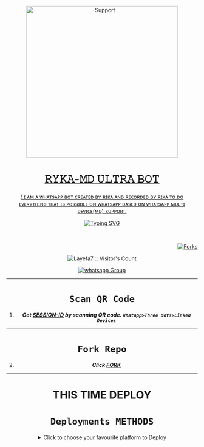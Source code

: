 </p>
<p align="center">
  <a href="https://chat.whatsapp.com/JB6c9oeAvue6YC7nSgRdPS">
    <img alt=Support height="400" src="https://telegra.ph/file/97de15827fc042644a964.jpg"> 
    </p>
<h1 align="center"> 𝚁𝚈𝙺𝙰-𝙼𝙳 𝚄𝙻𝚃𝚁𝙰 𝙱𝙾𝚃
</h1>
<p align="center"> 
 ! ɪ ᴀᴍ ᴀ ᴡʜᴀᴛsᴀᴘᴘ ʙᴏᴛ ᴄʀᴇᴀᴛᴇᴅ ʙʏ ʀɪᴋᴀ ᴀɴᴅ ʀᴇᴄᴏʀᴅᴇᴅ ʙʏ ʀɪᴋᴀ ᴛᴏ ᴅᴏ ᴇᴠᴇʀʏᴛʜɪɴɢ ᴛʜᴀᴛ ɪs ᴘᴏssɪʙʟᴇ ᴏɴ ᴡʜᴀᴛsᴀᴘᴘ ʙᴀsᴇᴅ ᴏɴ ᴡʜᴀᴛsᴀᴘᴘ ᴍᴜʟᴛɪ ᴅᴇᴠɪᴄᴇ(ᴍᴅ) sᴜᴘᴘᴏʀᴛ.

  <div align="center">
<a href="https://git.io/typing-svg"><img src="https://readme-typing-svg.demolab.com?font=Black+Ops+One&size=50&pause=1000&color=1BAFBAFF&center=true&width=910&height=100&lines=THIS IS+RIKA-𝙼𝙳;ULTRA+BOT;CREATED+BY+RYKA;PUBLIC+RELEASED; ...;TEAM 𝚁𝙸𝙺𝙰-𝙼𝙳." alt="Typing SVG" /></a>
  </p>
  <br>

</p>

<p align="right">
  <a href="" target="_blank">
    <img alt="Forks" src="https://img.shields.io/github/forks/Layefa7/RIKA-MD" />
  </a>
  
  

</p>
<p align="center"><img src="https://profile-counter.glitch.me/{Layefa7}/count.svg" alt="Layefa7 :: Visitor's Count" /></p>
<p align="center">
 <a href="https://chat.whatsapp.com/JB6c9oeAvue6YC7nSgRdPS" target="_blank">
    <img alt="whatsapp Group" src="https://img.shields.io/badge/ BOT VIP CLASS -25D366?style=for-the-badge&logo=whatsapp&logoColor=blue" />
  </a>
</p>

---
# ```Scan QR Code```

1. ***Get [SESSION-ID](https://replit.com/@Excelottah/BLACK-Md) by scanning QR code. `Whatapp>Three dots>Linked Devices`***
--- 
# ```Fork Repo```
2. ***Click [FORK](https://github.com/Layefa7/RYKA-MD/fork)***
 
---

# THIS TIME  DEPLOY 
# ```Deployments METHODS```

 <details close>
<summary>Click to choose your favourite platform to Deploy</summary>
 
<br><br>   
 
   
<h4 align="center"> Deploy on Repl.it
</h4>

<p align="center" >
    <a href="https://repl.it/github/excelottah6/IZUKU-MD">
    <img src="https://repl.it/badge/github/quiec/whatsasena" width="170px" alt="Deploy on REPLIT" >
    </a>
</p>

<p align="center" >
    <br>
    __________________________
    <br>
</p>



<br>
 
</h4>

</p>

<p align="center" >
    <a href="https://github.com/codespaces/new">
    <img src="https://img.shields.io/badge/DEPLOY CODESPACE-h?color=red&style=for-the-badge&logo=visualstudiocode" width="170px" alt="Deploy on CodesSpaces" >
</h4>

</p>


<p align="center" >
    <br>
    __________________________
    <br>
</p>



<br>
 
<h4 align="center"> Deploy on Heroku
</h4>

</p>

<p align="center" >
    <a href="https://heroku.com/deploy?template=https://github.com/Layefa/RYKA-MD">
    <img src="https://www.herokucdn.com/deploy/button.png" width="170px" alt="Deploy on Heroku" >
    </a>

</p>

<p align="center" >
    <br>
    __________________________
    <br>
</p>



<br>


<h4 align="center"> Deploy on RailWay
</h4>
  
<p align="center">
    <a href="https://railway.app/new">
    <img src="https://railway.app/button.svg" alt="Deploy on Railway" width="170px">
    </a>
    
</p>

<p align="center" >
    <br>
    __________________________
    <br>

</p>



<br>

<h4 align="center"> Deploy on Mogenius
</h4>
  
<p align="center">
    <a href="https://studio.mogenius.com/">
    <img src="https://www.cloudflare.com/static/90073b1e5bd8a0765640a20febb3dc22/mogenius_logo_quer.png" alt="Deploy on Mogenius" width="170px">
    </a>
    
</p>

<p align="center" >
    <br>
    __________________________
    <br>
</p>

<br>

<h4 align="center"> Deploy on Uffizzi
</h4>
  
<p align="center">
    <a href="https://www.uffizzi.com/">
    <img src="https://i.ibb.co/Y29Kv4X/Screenshot-195.png" alt="Deploy on Uffizzi" width="125px">
    </a>
    
</p>

<br>

<h4 align="center"> Deploy on BoxMineWorld
</h4>
  
<p align="center">
    <a href="https://dash.boxmineworld.com/">
    <img src="https://graph.org/file/2af0e67f320986702ea24.jpg" alt="Deploy on Boxmineworld" width="175px">
    </a>
    <br>

</p>

<p align="center" >
    <br>
    __________________________
    <br>
</p>



</details>

<br>
